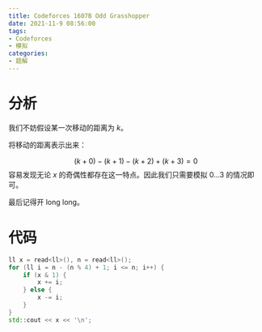 ```yaml
---
title: Codeforces 1607B Odd Grasshopper
date: 2021-11-9 08:56:00
tags:
- Codeforces
- 模拟
categories:
- 题解
---
```


# 分析

我们不妨假设某一次移动的距离为 $k$。

将移动的距离表示出来：
<!-- more -->
$$
(k + 0) - (k + 1) - (k + 2) + (k + 3) = 0
$$
容易发现无论 $x$ 的奇偶性都存在这一特点。因此我们只需要模拟 $0\dots3$ 的情况即可。

最后记得开 long long。

# 代码

```cpp
ll x = read<ll>(), n = read<ll>();
for (ll i = n - (n % 4) + 1; i <= n; i++) {
    if (x & 1) {
        x += i;
    } else {
        x -= i;
    }
}
std::cout << x << '\n';
```
